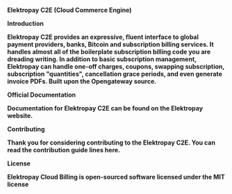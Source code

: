 <b>Elektropay C2E (Cloud Commerce Engine) <b>


Introduction

Elektropay C2E provides an expressive, fluent interface to global payment providers, banks, Bitcoin and subscription billing services. It handles almost all of the boilerplate subscription billing code you are dreading writing. In addition to basic subscription management, Elektropay can handle one-off charges, coupons, swapping subscription, subscription "quantities", cancellation grace periods, and even generate invoice PDFs. Built upon the Opengateway source.

Official Documentation

Documentation for Elektropay C2E can be found on the Elektropay website.

Contributing

Thank you for considering contributing to the Elektropay C2E. You can read the contribution guide lines here.

License

Elektropay Cloud Billing is open-sourced software licensed under the MIT license
